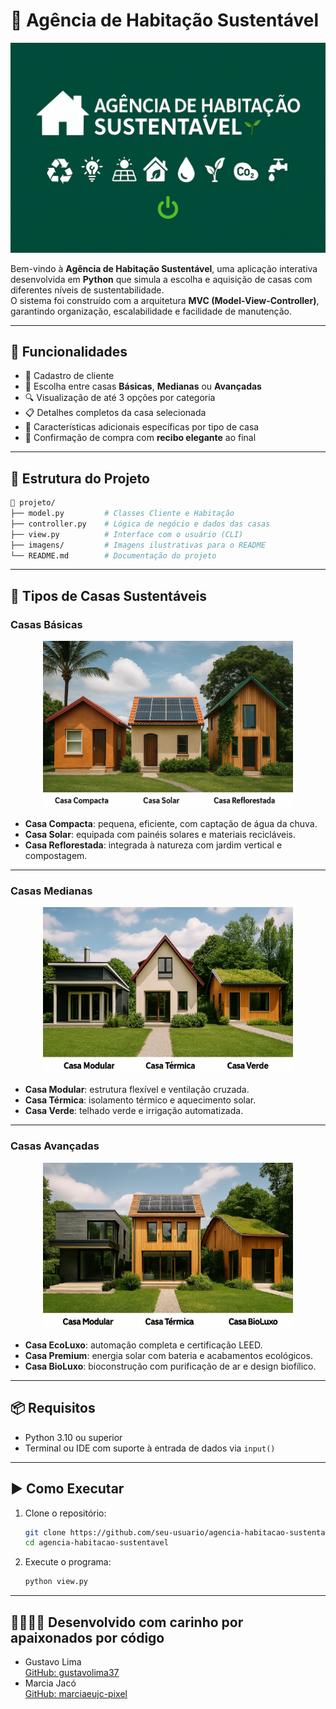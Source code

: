 # 🌱 Agência de Habitação Sustentável

<p align="center">
  <img src="imagens/banner.png" alt="Banner do Projeto" width="600"/>
</p>

Bem-vindo à **Agência de Habitação Sustentável**, uma aplicação interativa desenvolvida em **Python** que simula a escolha e aquisição de casas com diferentes níveis de sustentabilidade.  
O sistema foi construído com a arquitetura **MVC (Model-View-Controller)**, garantindo organização, escalabilidade e facilidade de manutenção.

---

## 🚀 Funcionalidades

- 👤 Cadastro de cliente  
- 🏡 Escolha entre casas **Básicas**, **Medianas** ou **Avançadas**  
- 🔍 Visualização de até 3 opções por categoria  
- 📋 Detalhes completos da casa selecionada  
- 🌿 Características adicionais específicas por tipo de casa  
- 🧾 Confirmação de compra com **recibo elegante** ao final  

---

## 🧱 Estrutura do Projeto

```bash
📁 projeto/
├── model.py         # Classes Cliente e Habitação
├── controller.py    # Lógica de negócio e dados das casas
├── view.py          # Interface com o usuário (CLI)
├── imagens/         # Imagens ilustrativas para o README
└── README.md        # Documentação do projeto
```

---

## 🏡 Tipos de Casas Sustentáveis

### Casas Básicas
<p align="center">
  <img src="imagens/casas_basicas.png" alt="Casas Básicas" width="400"/>
</p>

- **Casa Compacta**: pequena, eficiente, com captação de água da chuva.  
- **Casa Solar**: equipada com painéis solares e materiais recicláveis.  
- **Casa Reflorestada**: integrada à natureza com jardim vertical e compostagem.

---

### Casas Medianas
<p align="center">
  <img src="imagens/casas_medianas.png" alt="Casas Medianas" width="400"/>
</p>

- **Casa Modular**: estrutura flexível e ventilação cruzada.  
- **Casa Térmica**: isolamento térmico e aquecimento solar.  
- **Casa Verde**: telhado verde e irrigação automatizada.

---

### Casas Avançadas
<p align="center">
  <img src="imagens/casas_avancadas.png" alt="Casas Avançadas" width="400"/>
</p>

- **Casa EcoLuxo**: automação completa e certificação LEED.  
- **Casa Premium**: energia solar com bateria e acabamentos ecológicos.  
- **Casa BioLuxo**: bioconstrução com purificação de ar e design biofílico.

---

## 📦 Requisitos

- Python 3.10 ou superior  
- Terminal ou IDE com suporte à entrada de dados via `input()`

---

## ▶️ Como Executar

1. Clone o repositório:
   ```bash
   git clone https://github.com/seu-usuario/agencia-habitacao-sustentavel.git
   cd agencia-habitacao-sustentavel
   ```

2. Execute o programa:
   ```bash
   python view.py
   ```

---

## 👨‍💻👨‍💻 Desenvolvido com carinho por apaixonados por código

- Gustavo Lima  
  [GitHub: gustavolima37](https://github.com/gustavolima37)  
- Marcia Jacó  
  [GitHub: marciaeujc-pixel](https://github.com/marciaeujc-pixel)
